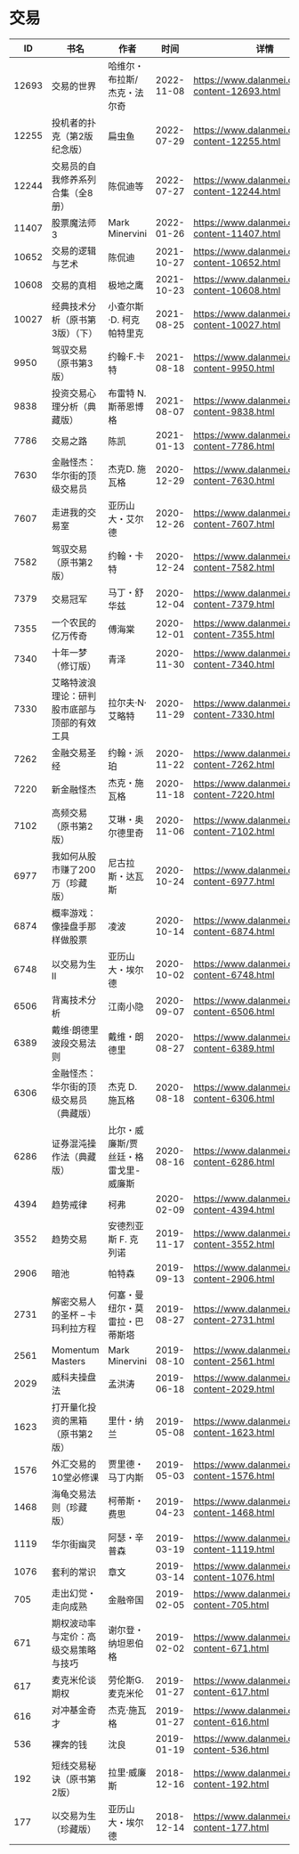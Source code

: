 # 交易

| ID | 书名 | 作者 | 时间 | 详情 | 下载页面 | EPUB下载链接 | MOBI下载链接 | AZW3下载链接 |
| --- | --- | --- | --- | --- | --- | --- | --- | --- |
| 12693 | 交易的世界 | 哈维尔・布拉斯/杰克・法尔奇 | 2022-11-08 | https://www.dalanmei.com/book-content-12693.html | https://www.dalanmei.com/download-book-12693.html | http://ct.dalanmei.com/f/31084289-771232142-ab222f | http://ct.dalanmei.com/f/31084289-771247204-2097e6 | http://ct.dalanmei.com/f/31084289-771240225-da7feb |
| 12255 | 投机者的扑克（第2版纪念版） | 扁虫鱼 | 2022-07-29 | https://www.dalanmei.com/book-content-12255.html | https://www.dalanmei.com/download-book-12255.html | http://ct.dalanmei.com/f/31084289-771230023-018fff | http://ct.dalanmei.com/f/31084289-771241395-bd2143 | http://ct.dalanmei.com/f/31084289-771233584-aac639 |
| 12244 | 交易员的自我修养系列合集（全8册） | 陈侃迪等 | 2022-07-27 | https://www.dalanmei.com/book-content-12244.html | https://www.dalanmei.com/download-book-12244.html | http://ct.dalanmei.com/f/31084289-771230069-44a42a | http://ct.dalanmei.com/f/31084289-771241450-056873 | http://ct.dalanmei.com/f/31084289-771233651-efd80f |
| 11407 | 股票魔法师3 | Mark Minervini | 2022-01-26 | https://www.dalanmei.com/book-content-11407.html | https://www.dalanmei.com/download-book-11407.html | http://ct.dalanmei.com/f/31084289-570178595-7b235f | http://ct.dalanmei.com/f/31084289-570304577-3405c6 | http://ct.dalanmei.com/f/31084289-570376018-7c7dad |
| 10652 | 交易的逻辑与艺术 | 陈侃迪 | 2021-10-27 | https://www.dalanmei.com/book-content-10652.html | https://www.dalanmei.com/download-book-10652.html | http://ct.dalanmei.com/f/31084289-570150705-0a3239 | http://ct.dalanmei.com/f/31084289-570357687-ceb25c | http://ct.dalanmei.com/f/31084289-571405806-be432a |
| 10608 | 交易的真相 | 极地之鹰 | 2021-10-23 | https://www.dalanmei.com/book-content-10608.html | https://www.dalanmei.com/download-book-10608.html | http://ct.dalanmei.com/f/31084289-570153441-6c92bf | http://ct.dalanmei.com/f/31084289-570357920-038de9 | http://ct.dalanmei.com/f/31084289-571406265-01127d |
| 10027 | 经典技术分析（原书第3版）（下） | 小查尔斯·D. 柯克帕特里克 | 2021-08-25 | https://www.dalanmei.com/book-content-10027.html | https://www.dalanmei.com/download-book-10027.html | http://ct.dalanmei.com/f/31084289-569464217-9b31e7 | http://ct.dalanmei.com/f/31084289-570242357-121166 | http://ct.dalanmei.com/f/31084289-571420069-93c496 |
| 9950 | 驾驭交易（原书第3版） | 约翰·F.卡特 | 2021-08-18 | https://www.dalanmei.com/book-content-9950.html | https://www.dalanmei.com/download-book-9950.html | http://ct.dalanmei.com/f/31084289-571732165-faaa55 | http://ct.dalanmei.com/f/31084289-572019008-3cc0c3 | http://ct.dalanmei.com/f/31084289-572083712-db9568 |
| 9838 | 投资交易心理分析（典藏版） | 布雷特 N. 斯蒂恩博格 | 2021-08-07 | https://www.dalanmei.com/book-content-9838.html | https://www.dalanmei.com/download-book-9838.html | http://ct.dalanmei.com/f/31084289-571731395-ba19df | http://ct.dalanmei.com/f/31084289-572065327-77ac59 | http://ct.dalanmei.com/f/31084289-572085204-14c49c |
| 7786 | 交易之路 | 陈凯 | 2021-01-13 | https://www.dalanmei.com/book-content-7786.html | https://www.dalanmei.com/download-book-7786.html | http://ct.dalanmei.com/f/31084289-571652891-691c6d | http://ct.dalanmei.com/f/31084289-572117466-1979e1 | http://ct.dalanmei.com/f/31084289-572179913-ff3132 |
| 7630 | 金融怪杰：华尔街的顶级交易员 | 杰克D. 施瓦格 | 2020-12-29 | https://www.dalanmei.com/book-content-7630.html | https://www.dalanmei.com/download-book-7630.html | http://ct.dalanmei.com/f/31084289-571646911-1d526f | http://ct.dalanmei.com/f/31084289-572120331-8124a9 | http://ct.dalanmei.com/f/31084289-572180647-6439bd |
| 7607 | 走进我的交易室 | 亚历山大・艾尔德 | 2020-12-26 | https://www.dalanmei.com/book-content-7607.html | https://www.dalanmei.com/download-book-7607.html | http://ct.dalanmei.com/f/31084289-571640630-4e20a5 | http://ct.dalanmei.com/f/31084289-572120584-9b8932 | http://ct.dalanmei.com/f/31084289-572180962-a5834d |
| 7582 | 驾驭交易（原书第2版） | 约翰・卡特 | 2020-12-24 | https://www.dalanmei.com/book-content-7582.html | https://www.dalanmei.com/download-book-7582.html | http://ct.dalanmei.com/f/31084289-571639092-0cbf62 | http://ct.dalanmei.com/f/31084289-572120724-891f38 | http://ct.dalanmei.com/f/31084289-572181341-8e52b4 |
| 7379 | 交易冠军 | 马丁・舒华兹 | 2020-12-04 | https://www.dalanmei.com/book-content-7379.html | https://www.dalanmei.com/download-book-7379.html | http://ct.dalanmei.com/f/31084289-571625672-d1338d | http://ct.dalanmei.com/f/31084289-572129953-3fbfbe | http://ct.dalanmei.com/f/31084289-572189883-878e88 |
| 7355 | 一个农民的亿万传奇 | 傅海棠 | 2020-12-01 | https://www.dalanmei.com/book-content-7355.html | https://www.dalanmei.com/download-book-7355.html | http://ct.dalanmei.com/f/31084289-571622438-2bd416 | http://ct.dalanmei.com/f/31084289-572131674-2069ce | http://ct.dalanmei.com/f/31084289-572192340-9aec14 |
| 7340 | 十年一梦（修订版） | 青泽 | 2020-11-30 | https://www.dalanmei.com/book-content-7340.html | https://www.dalanmei.com/download-book-7340.html | http://ct.dalanmei.com/f/31084289-571528031-4cc200 | http://ct.dalanmei.com/f/31084289-571792983-117387 | http://ct.dalanmei.com/f/31084289-572194052-a43437 |
| 7330 | 艾略特波浪理论：研判股市底部与顶部的有效工具 | 拉尔夫·N·艾略特 | 2020-11-29 | https://www.dalanmei.com/book-content-7330.html | https://www.dalanmei.com/download-book-7330.html | http://ct.dalanmei.com/f/31084289-571529264-aa4d86 | http://ct.dalanmei.com/f/31084289-571793864-a31818 | http://ct.dalanmei.com/f/31084289-572194455-5d9ef6 |
| 7262 | 金融交易圣经 | 约翰・派珀 | 2020-11-22 | https://www.dalanmei.com/book-content-7262.html | https://www.dalanmei.com/download-book-7262.html | http://ct.dalanmei.com/f/31084289-571531998-efcb19 | http://ct.dalanmei.com/f/31084289-571800776-7a05b9 | http://ct.dalanmei.com/f/31084289-572195033-907d33 |
| 7220 | 新金融怪杰 | 杰克・施瓦格 | 2020-11-18 | https://www.dalanmei.com/book-content-7220.html | https://www.dalanmei.com/download-book-7220.html | http://ct.dalanmei.com/f/31084289-571532960-f6b0cc | http://ct.dalanmei.com/f/31084289-571802800-62ff8a | http://ct.dalanmei.com/f/31084289-572195146-a5b4bd |
| 7102 | 高频交易（原书第2版） | 艾琳・奥尔德里奇 | 2020-11-06 | https://www.dalanmei.com/book-content-7102.html | https://www.dalanmei.com/download-book-7102.html | http://ct.dalanmei.com/f/31084289-571538775-0bb05c | http://ct.dalanmei.com/f/31084289-571806929-e4c2ce | http://ct.dalanmei.com/f/31084289-572195971-a378de |
| 6977 | 我如何从股市赚了200万（珍藏版） | 尼古拉斯・达瓦斯 | 2020-10-24 | https://www.dalanmei.com/book-content-6977.html | https://www.dalanmei.com/download-book-6977.html | http://ct.dalanmei.com/f/31084289-571542284-b833d8 | http://ct.dalanmei.com/f/31084289-571811807-dca6e7 | http://ct.dalanmei.com/f/31084289-572196437-f2c870 |
| 6874 | 概率游戏：像操盘手那样做股票 | 凌波 | 2020-10-14 | https://www.dalanmei.com/book-content-6874.html | https://www.dalanmei.com/download-book-6874.html | http://ct.dalanmei.com/f/31084289-571544997-7a906e | http://ct.dalanmei.com/f/31084289-571815154-56b1da | http://ct.dalanmei.com/f/31084289-572197744-fbf46b |
| 6748 | 以交易为生Ⅱ | 亚历山大・埃尔德 | 2020-10-02 | https://www.dalanmei.com/book-content-6748.html | https://www.dalanmei.com/download-book-6748.html | http://ct.dalanmei.com/f/31084289-571548832-065c79 | http://ct.dalanmei.com/f/31084289-571821001-154448 | http://ct.dalanmei.com/f/31084289-572199481-e31322 |
| 6506 | 背离技术分析 | 江南小隐 | 2020-09-07 | https://www.dalanmei.com/book-content-6506.html | https://www.dalanmei.com/download-book-6506.html | http://ct.dalanmei.com/f/31084289-571551588-efe318 | http://ct.dalanmei.com/f/31084289-571876547-2f93c2 | http://ct.dalanmei.com/f/31084289-572202250-71c006 |
| 6389 | 戴维·朗德里波段交易法则 | 戴维・朗德里 | 2020-08-27 | https://www.dalanmei.com/book-content-6389.html | https://www.dalanmei.com/download-book-6389.html | http://ct.dalanmei.com/f/31084289-571553685-952638 | http://ct.dalanmei.com/f/31084289-571887873-4e4249 | http://ct.dalanmei.com/f/31084289-572202841-72c089 |
| 6306 | 金融怪杰：华尔街的顶级交易员（典藏版） | 杰克 D. 施瓦格 | 2020-08-18 | https://www.dalanmei.com/book-content-6306.html | https://www.dalanmei.com/download-book-6306.html | http://ct.dalanmei.com/f/31084289-571555698-0992f3 | http://ct.dalanmei.com/f/31084289-571909185-64e76b | http://ct.dalanmei.com/f/31084289-572203156-202fe5 |
| 6286 | 证券混沌操作法（典藏版） | 比尔・威廉斯/贾丝廷・格雷戈里-威廉斯 | 2020-08-16 | https://www.dalanmei.com/book-content-6286.html | https://www.dalanmei.com/download-book-6286.html | http://ct.dalanmei.com/f/31084289-571555950-bb13ad | http://ct.dalanmei.com/f/31084289-571911351-c5f1c3 | http://ct.dalanmei.com/f/31084289-572203278-e71902 |
| 4394 | 趋势戒律 | 柯弗 | 2020-02-09 | https://www.dalanmei.com/book-content-4394.html | https://www.dalanmei.com/download-book-4394.html | http://ct.dalanmei.com/f/31084289-571532928-1e674c | http://ct.dalanmei.com/f/31084289-571802390-32cdc3 | http://ct.dalanmei.com/f/31084289-571989730-30b28b |
| 3552 | 趋势交易 | 安德烈亚斯 F. 克列诺 | 2019-11-17 | https://www.dalanmei.com/book-content-3552.html | https://www.dalanmei.com/download-book-3552.html | http://ct.dalanmei.com/f/31084289-571551831-4e2be5 | http://ct.dalanmei.com/f/31084289-571878834-5c4cd7 | http://ct.dalanmei.com/f/31084289-572069016-b34db0 |
| 2906 | 暗池 | 帕特森 | 2019-09-13 | https://www.dalanmei.com/book-content-2906.html | https://www.dalanmei.com/download-book-2906.html | http://ct.dalanmei.com/f/31084289-571562476-60fc70 | http://ct.dalanmei.com/f/31084289-572009308-3cdfbb | http://ct.dalanmei.com/f/31084289-571841130-4c1438 |
| 2731 | 解密交易人的圣杯 &#8211; 卡玛利拉方程 | 何塞・曼纽尔・莫雷拉・巴蒂斯塔 | 2019-08-27 | https://www.dalanmei.com/book-content-2731.html | https://www.dalanmei.com/download-book-2731.html | http://ct.dalanmei.com/f/31084289-571584921-31e775 | http://ct.dalanmei.com/f/31084289-571733577-8169df | http://ct.dalanmei.com/f/31084289-571849812-760782 |
| 2561 | Momentum Masters | Mark Minervini | 2019-08-10 | https://www.dalanmei.com/book-content-2561.html | https://www.dalanmei.com/download-book-2561.html | http://ct.dalanmei.com/f/31084289-571582723-489d2d | http://ct.dalanmei.com/f/31084289-571736371-ed5852 | http://ct.dalanmei.com/f/31084289-571856523-fcfc2c |
| 2029 | 威科夫操盘法 | 孟洪涛 | 2019-06-18 | https://www.dalanmei.com/book-content-2029.html | https://www.dalanmei.com/download-book-2029.html | http://ct.dalanmei.com/f/31084289-571502564-7281f6 | http://ct.dalanmei.com/f/31084289-571775476-ea1484 | http://ct.dalanmei.com/f/31084289-571875668-279fe2 |
| 1623 | 打开量化投资的黑箱（原书第2版） | 里什・纳兰 | 2019-05-08 | https://www.dalanmei.com/book-content-1623.html | https://www.dalanmei.com/download-book-1623.html | http://ct.dalanmei.com/f/31084289-571525471-668a88 | http://ct.dalanmei.com/f/31084289-571780328-a3da8c | http://ct.dalanmei.com/f/31084289-571880209-ed5c28 |
| 1576 | 外汇交易的10堂必修课 | 贾里德・马丁内斯 | 2019-05-03 | https://www.dalanmei.com/book-content-1576.html | https://www.dalanmei.com/download-book-1576.html | http://ct.dalanmei.com/f/31084289-571525707-edf1ee | http://ct.dalanmei.com/f/31084289-571780646-40545f | http://ct.dalanmei.com/f/31084289-571880487-a0bcae |
| 1468 | 海龟交易法则（珍藏版） | 柯蒂斯・费思 | 2019-04-23 | https://www.dalanmei.com/book-content-1468.html | https://www.dalanmei.com/download-book-1468.html | http://ct.dalanmei.com/f/31084289-571526423-107eda | http://ct.dalanmei.com/f/31084289-571781227-de8762 | http://ct.dalanmei.com/f/31084289-571881197-da686f |
| 1119 | 华尔街幽灵 | 阿瑟・辛普森 | 2019-03-19 | https://www.dalanmei.com/book-content-1119.html | https://www.dalanmei.com/download-book-1119.html | http://ct.dalanmei.com/f/31084289-571451402-372413 | http://ct.dalanmei.com/f/31084289-571785009-282437 | http://ct.dalanmei.com/f/31084289-571885330-aab0c7 |
| 1076 | 套利的常识 | 章文 | 2019-03-14 | https://www.dalanmei.com/book-content-1076.html |  |  |  |  |
| 705 | 走出幻觉・走向成熟 | 金融帝国 | 2019-02-05 | https://www.dalanmei.com/book-content-705.html |  |  |  |  |
| 671 | 期权波动率与定价：高级交易策略与技巧 | 谢尔登・纳坦恩伯格 | 2019-02-02 | https://www.dalanmei.com/book-content-671.html | https://www.dalanmei.com/download-book-671.html | http://ct.dalanmei.com/f/31084289-571452765-ac3096 | http://ct.dalanmei.com/f/31084289-571786602-b0f2c9 | http://ct.dalanmei.com/f/31084289-571885831-fed610 |
| 617 | 麦克米伦谈期权 | 劳伦斯G.麦克米伦 | 2019-01-27 | https://www.dalanmei.com/book-content-617.html | https://www.dalanmei.com/download-book-617.html | http://ct.dalanmei.com/f/31084289-571453171-0c1b87 | http://ct.dalanmei.com/f/31084289-571786897-382c32 | http://ct.dalanmei.com/f/31084289-571886028-cddede |
| 616 | 对冲基金奇才 | 杰克·施瓦格 | 2019-01-27 | https://www.dalanmei.com/book-content-616.html | https://www.dalanmei.com/download-book-616.html | http://ct.dalanmei.com/f/31084289-571453176-a814bb | http://ct.dalanmei.com/f/31084289-571786899-7d453d | http://ct.dalanmei.com/f/31084289-571886031-1db05f |
| 536 | 裸奔的钱 | 沈良 | 2019-01-19 | https://www.dalanmei.com/book-content-536.html | https://www.dalanmei.com/download-book-536.html | http://ct.dalanmei.com/f/31084289-571453679-b00460 | http://ct.dalanmei.com/f/31084289-571787275-39ccab | http://ct.dalanmei.com/f/31084289-571886983-553646 |
| 192 | 短线交易秘诀（原书第2版） | 拉里·威廉斯 | 2018-12-16 | https://www.dalanmei.com/book-content-192.html | https://www.dalanmei.com/download-book-192.html | http://ct.dalanmei.com/f/31084289-571457215-3c9ffb | http://ct.dalanmei.com/f/31084289-571790115-1b18c1 | http://ct.dalanmei.com/f/31084289-571895678-39535d |
| 177 | 以交易为生（珍藏版） | 亚历山大・埃尔德 | 2018-12-14 | https://www.dalanmei.com/book-content-177.html | https://www.dalanmei.com/download-book-177.html | http://ct.dalanmei.com/f/31084289-571457387-9957d0 | http://ct.dalanmei.com/f/31084289-571790452-317b9c | http://ct.dalanmei.com/f/31084289-571896493-569bcc |
